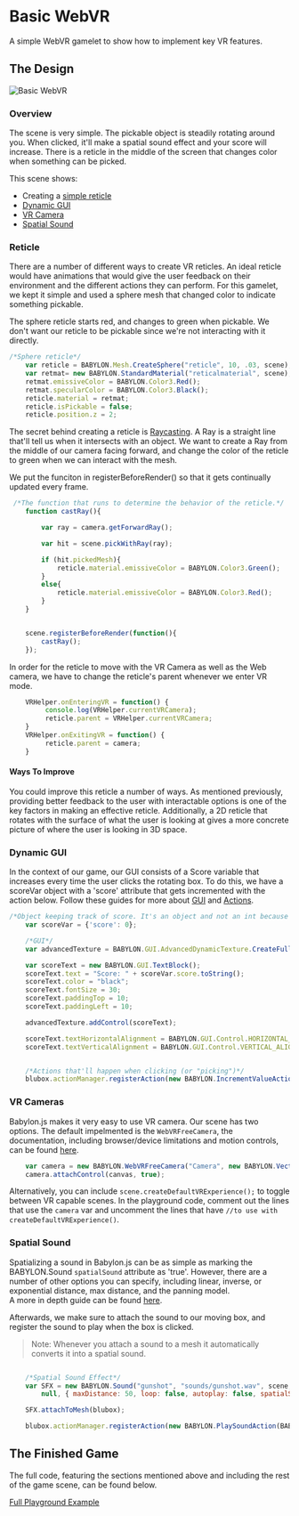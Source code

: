 # Basic WebVR
A simple WebVR gamelet to show how to implement key VR features. 

## The Design

![Basic WebVR](https://i.gyazo.com/dc1ad24a692ada3e5d00c206a366519c.gif)

### Overview
The scene is very simple. The pickable object is steadily rotating around you. When clicked, it'll make a spatial sound effect and your score will increase. There is a reticle in the middle of the screen that changes color when something can be picked.  

This scene shows: 
- Creating a [simple reticle](#reticle)
- [Dynamic GUI](#dynamic-gui)
- [VR Camera](#vr-cameras)
- [Spatial Sound](#spatial-sound)

### Reticle
There are a number of different ways to create VR reticles. An ideal reticle would have animations that would give the user feedback on their environment and the different actions they can perform. For this gamelet, we kept it simple and used a sphere mesh that changed color to indicate something pickable. 

The sphere reticle starts red, and changes to green when pickable. We don't want our reticle to be pickable since we're not interacting with it directly. 

```javascript
/*Sphere reticle*/
    var reticle = BABYLON.Mesh.CreateSphere("reticle", 10, .03, scene);
    var retmat= new BABYLON.StandardMaterial("reticalmaterial", scene); 
    retmat.emissiveColor = BABYLON.Color3.Red();
    retmat.specularColor = BABYLON.Color3.Black();
    reticle.material = retmat;
    reticle.isPickable = false;
    reticle.position.z = 2;
```

The secret behind creating a reticle is [Raycasting](https://doc.babylonjs.com/babylon101/raycasts). A Ray is a straight line that'll tell us when it intersects with an object. We want to create a Ray from the middle of our camera facing forward, and change the color of the reticle to green when we can interact with the mesh. 

We put the funciton in registerBeforeRender() so that it gets continually updated every frame. 

```javascript
 /*The function that runs to determine the behavior of the reticle.*/
    function castRay(){

        var ray = camera.getForwardRay();

        var hit = scene.pickWithRay(ray);

        if (hit.pickedMesh){
            reticle.material.emissiveColor = BABYLON.Color3.Green();
        }
        else{
            reticle.material.emissiveColor = BABYLON.Color3.Red();
        }
    }


    scene.registerBeforeRender(function(){
        castRay();
    });
```

In order for the reticle to move with the VR Camera as well as the Web camera, we have to change the reticle's parent whenever we enter VR mode. 

```javascript
    VRHelper.onEnteringVR = function() {
         console.log(VRHelper.currentVRCamera);
         reticle.parent = VRHelper.currentVRCamera;
    }
    VRHelper.onExitingVR = function() {
         reticle.parent = camera;
    }
```

#### Ways To Improve
You could improve this reticle a number of ways. As mentioned previously, providing better feedback to the user with interactable options is one of the key factors in making an effective reticle. Additionally, a 2D reticle that rotates with the surface of what the user is looking at gives a more concrete picture of where the user is looking in 3D space. 


### Dynamic GUI
In the context of our game, our GUI consists of a Score variable that increases every time the user clicks the rotating box. To do this, we have a scoreVar object with a 'score' attribute that gets incremented with the action below. Follow these guides for more about [GUI](https://doc.babylonjs.com/how_to/gui) and [Actions](https://doc.babylonjs.com/how_to/how_to_use_actions). 


```javascript
/*Object keeping track of score. It's an object and not an int because of the available actions. */
    var scoreVar = {'score': 0};

    /*GUI*/
    var advancedTexture = BABYLON.GUI.AdvancedDynamicTexture.CreateFullscreenUI("UI");

    var scoreText = new BABYLON.GUI.TextBlock();
    scoreText.text = "Score: " + scoreVar.score.toString();
    scoreText.color = "black";
    scoreText.fontSize = 30;
    scoreText.paddingTop = 10;
    scoreText.paddingLeft = 10;

    advancedTexture.addControl(scoreText);   

    scoreText.textHorizontalAlignment = BABYLON.GUI.Control.HORIZONTAL_ALIGNMENT_LEFT;
    scoreText.textVerticalAlignment = BABYLON.GUI.Control.VERTICAL_ALIGNMENT_TOP;


    /*Actions that'll happen when clicking (or "picking")*/
    blubox.actionManager.registerAction(new BABYLON.IncrementValueAction(BABYLON.ActionManager.OnPickTrigger, scoreVar, "score", 1));
```

### VR Cameras
Babylon.js makes it very easy to use VR camera. Our scene has two options. The default impelmented is the `WebVRFreeCamera`, the documentation, including browser/device limitations and motion controls, can be found [here](https://doc.babylonjs.com/how_to/webvr_camera). 

```javascript
    var camera = new BABYLON.WebVRFreeCamera("Camera", new BABYLON.Vector3(0,1,0), scene);
    camera.attachControl(canvas, true);
```

Alternatively, you can include `scene.createDefaultVRExperience();` to toggle between VR capable scenes. In the playground code, comment out the lines that use the `camera` var and uncomment the lines that have `//to use with createDefaultVRExperience()`. 


### Spatial Sound
Spatializing a sound in Babylon.js can be as simple as marking the BABYLON.Sound `spatialSound` attribute as 'true'. However, there are a number of other options you can specify, including linear, inverse, or exponential distance, max distance, and the panning model.  
A more in depth guide can be found [here](https://doc.babylonjs.com/how_to/playing_sounds_and_music#creating-a-spatial-3d-sound). 

Afterwards, we make sure to attach the sound to our moving box, and register the sound to play when the box is clicked. 
> Note: Whenever you attach a sound to a mesh it automatically converts it into a spatial sound. 

```javascript

    /*Spatial Sound Effect*/
    var SFX = new BABYLON.Sound("gunshot", "sounds/gunshot.wav", scene, 
        null, { maxDistance: 50, loop: false, autoplay: false, spatialSound: true }); //no need to set spatialSound if attaching to a mesh

    SFX.attachToMesh(blubox);

    blubox.actionManager.registerAction(new BABYLON.PlaySoundAction(BABYLON.ActionManager.OnPickTrigger, SFX));
```


## The Finished Game
The full code, featuring the sections mentioned above and including the rest of the game scene, can be found below. 

[Full Playground Example](https://www.babylonjs-playground.com/#KJ8ZRZ#2)


